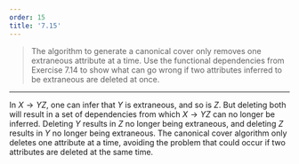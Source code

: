 ```yaml
---
order: 15
title: '7.15'
---
```

> The algorithm to generate a canonical cover only removes one extraneous 
> attribute at a time. Use the functional dependencies from Exercise 7.14 to 
> show what can go wrong if two attributes inferred to be extraneous are deleted
> at once. 

--------------------------------

In $X \rightarrow YZ$, one can infer that $Y$ is extraneous, and so is $Z$. But 
deleting both will result in a set of dependencies from which $X \rightarrow YZ$ 
can no longer be inferred. Deleting $Y$ results in $Z$ no longer being extraneous, 
and deleting $Z$ results in $Y$ no longer being extraneous. The canonical cover 
algorithm only deletes one attribute at a time, avoiding the problem that could occur 
if two attributes are deleted at the same time.